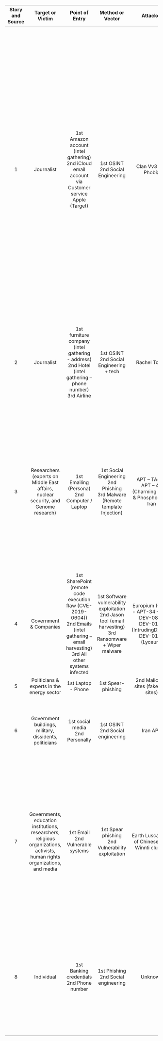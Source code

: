 | Story and Source | Target or Victim | Point of Entry | Method or Vector |     Attacker     |      Motive      |               Root Cause               |  Mitigation | Summary |
| :--------------: | :--------------: | :------------: | :---------------: | :--------------: | :--------------: | :-------------------------------------------: | :---------: | :-------------------------------------------------------------------------------------------: |
| 1 | Journalist | 1st Amazon account (Intel gathering)<br> 2nd iCloud email account via Customer service Apple (Target) | 1st OSINT<br> 2nd Social Engineering | Clan Vv3 and Phobia | Hacktivism | 1st Personal info on the web<br> 2nd Weak security validation platforms via telephone<br>3rd Lack of MFA on GMAIL | 1st Hide / remove home address<br> 2nd Stronger customer service security validations 3rd Enable MFA wherever possible | 1. Attacker found personal website link on Twitter profile<br> 2. Found Gmail address<br> 3. Tried Google recovery and was shown alternate email (obscured) address connected to AppleID<br> 4. Found home address via Whois (website owner info)<br> 5. Called Amazon, added fake credit card<br> 6. Called Amazon again, gave personal details + fake cc. Added new email<br> 7. got into Amazon account, found last 4 digits of real credit card<br>8. Called Apple with personal info & real 4 digits of CC |
| 2 | Journalist | 1st furniture company (intel gathering - address)<br> 2nd Hotel (intel gathering – phone number)<br> 3rd Airline | 1st OSINT<br> 2nd Social Engineering + tech | Rachel Tobac | Ethical | 1st + 2nd Weak security validation via telephone | 1st less personal information on social media<br> 2nd increase phone security measure wherever possible | 1. Attacker found 2 pieces of information on social media<br> 2. Called Furniture company to gather intel<br> 3. Called Hotel to gather intel<br> 4. Called Airline to change seats |
| 3 | Researchers (experts on Middle East affairs, nuclear security, and Genome research) | 1st Emailing (Persona)<br> 2nd Computer / Laptop | 1st Social Engineering <br> 2nd Phishing <br> 3rd Malware (Remote template Injection) | APT – TA453<br> APT – 42 (Charming Kitten & Phosphorus) – Iran | Cyber Espionage | 1st Unvalidated Persona <br> 2nd Opening malicious link | 1st Check persona’s before replying <br> 2nd Do not open links that have not been checked or don’t open at all | 1. Attacker sends email with attractive story including persona’s<br> 2. Attacker receives reply and sends follow-up message containing malicious link <br> 3. File uses “remote template injection” running 3 macros and sends intel. <br> 4. Scripts create hole for future attacks |
| 4 | Government & Companies | 1st SharePoint (remote code execution flaw (CVE-2019-0604))<br> 2nd Emails (intel gathering – email harvesting) <br> 3rd All other systems infected | 1st Software vulnerability exploitation <br> 2nd Jason tool (email harvesting) <br> 3rd Ransomware + Wiper malware | Europium (OilRig - APT-34 – Iran) <br> DEV-0842<br> DEV-0166 (IntrudingDivisor) <br> DEV-0133 (Lyceum)
| 5 | Politicians & experts in the energy sector | 1st Laptop - Phone | 1st Spear-phishing | 2nd Malicious sites (fake new sites) | Chinese APT | Cyber espionage | 1st Unvalidated Persona’s | 2nd Opening malicious links | 1st Check persona’s <br> 2nd Do not open links from unknown persona’s <br> 1. Attacker sends phishing email with malicious link <br> 2. Victim opens link <br> 3. Fake website installs malware |
| 6 | Government buildings, military, dissidents, politicians | 1st social media <br> 2nd Personally | 1st OSINT <br> 2nd Social engineering | Iran APT | Cyber espionage | 1st Unvalidated social channels <br> 2nd No background checks | 1st Validate channels <br> 2nd Perform background checks and validate Persona’s | 1. Attacker contacts via social media <br> 2. Moves onto Chat apps <br> 3. Pays, seduces, and recruits target for spying |
| 7 | Governments, education institutions, researchers, religious organizations, activists, human rights organizations, and media | 1st Email <br> 2nd Vulnerable systems | 1st Spear phishing <br> 2nd Vulnerability exploitation | Earth Lusca (Part of Chinese APT Winnti cluster) | Cybercrime, espionage | 1st Unvalidated emails and opening unsafe links <br> 2nd Unpatched systems | 1st Validate senders and do not open links <br> 2nd Update / patch systems | “Earth Lusca's intrusion routes are facilitated by spear-phishing and watering hole attacks, while also leveraging vulnerabilities in public-facing applications, such as Microsoft Exchange ProxyShell and Oracle GlassFish Server exploits, as an attack vector.” |
| 8 |Individual | 1st Banking credentials <br> 2nd Phone number | 1st Phishing <br> 2nd Social engineering | Unknown | Cyber crime | 1st Unvalidated emails and opening unsafe links <br> 2nd Unvalidated persona on the phone | 1st Check URL in the phishing email next to sender (spoofing) <br> 2nd Hang up on fake callers, call the customer service of the bank directly | 1. Attackers send phishing email from DHL <br> 2. Victim opens and makes a payment, passed credentials <br> 3. Attackers call victim and use social engineering to transfer the rest of the money |
